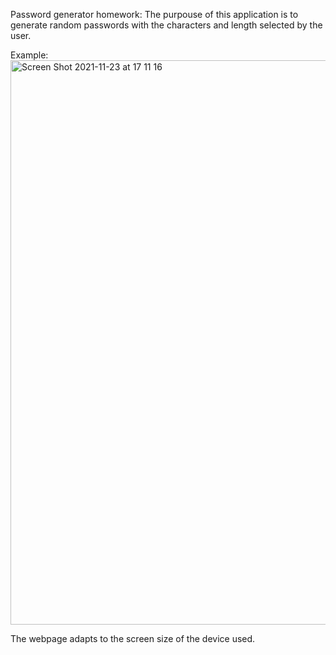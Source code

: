 Password generator homework: The purpouse of this application is to generate random passwords with the characters and length selected by the user. 

Example:
<img width="903" alt="Screen Shot 2021-11-23 at 17 11 16" src="https://user-images.githubusercontent.com/89933923/143143343-13f40807-fe43-48b7-a9ca-3bad1b7dee1b.png">

The webpage adapts to the screen size of the device used.